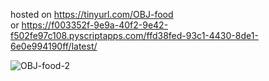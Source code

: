 hosted on https://tinyurl.com/OBJ-food  
or https://f003352f-9e9a-40f2-9e42-f502fe97c108.pyscriptapps.com/ffd38fed-93c1-4430-8de1-6e0e994190ff/latest/  

![OBJ-food-2](https://github.com/Sandmann6d/OBJ-food/assets/97108287/b2351c92-e79d-47d3-a2a2-4011e05c7f59)
